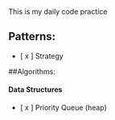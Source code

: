 This is my daily code practice

## Patterns:
- [ x ] Strategy 


##Algorithms:    
#### Data Structures
- [ x ] Priority Queue (heap)
